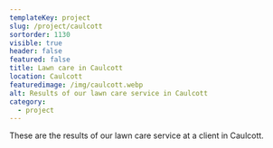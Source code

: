 ```yaml
---
templateKey: project
slug: /project/caulcott
sortorder: 1130
visible: true
header: false
featured: false
title: Lawn care in Caulcott
location: Caulcott
featuredimage: /img/caulcott.webp
alt: Results of our lawn care service in Caulcott
category:
  - project
---
```


These are the results of our lawn care service at a client in Caulcott.
